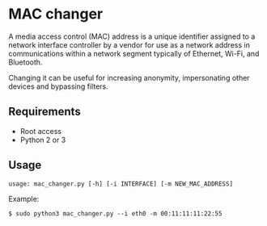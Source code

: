 # MAC changer

A media access control (MAC) address is a unique identifier assigned to a network interface 
controller by a vendor for use as a network address in communications within a network segment
typically of Ethernet, Wi-Fi, and Bluetooth. 

Changing it can be useful for increasing anonymity, impersonating other devices and bypassing filters.

## Requirements
* Root access
* Python 2 or 3

## Usage

```commandline
usage: mac_changer.py [-h] [-i INTERFACE] [-m NEW_MAC_ADDRESS]
```

Example:

```shell
$ sudo python3 mac_changer.py --i eth0 -m 00:11:11:11:22:55
```




